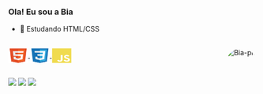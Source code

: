 ### Ola! Eu sou a Bia

- 🌱 Estudando HTML/CSS



<div>
  <a href="https://github.com/bianca-de-oliveira">
  
  <div style="display: inline_block"><br>  
  <img align="center" alt="Bia-HTML" height="30" width="40" src="https://raw.githubusercontent.com/devicons/devicon/master/icons/html5/html5-original.svg">
  <img align="center" alt="Bia-CSS" height="30" width="40" src="https://raw.githubusercontent.com/devicons/devicon/master/icons/css3/css3-original.svg">
  <img align="center" alt="Bia-Js" height="30" width="40" src="https://raw.githubusercontent.com/devicons/devicon/master/icons/javascript/javascript-plain.svg">
  <img align="right" alt="Bia-pic" height="150" style="border-radius:50px;" src="https://cdn.discordapp.com/attachments/1068677074258239611/1097735414560870450/download20230402002355.png">
</div>
  
  ##
 
<div> 
  
  <a href="https://www.instagram.com/bia.rawr/" target="_blank"><img src="https://img.shields.io/badge/-Instagram-%23E4405F?style=for-the-badge&logo=instagram&logoColor=white" target="_blank"></a>
 	  <a href = "mailto:nite.png@gmail.com"><img src="https://img.shields.io/badge/-Gmail-%23333?style=for-the-badge&logo=gmail&logoColor=white" target="_blank"></a>
  <a href="https://www.linkedin.com/in/bianca-oliveira-9a8b08272" target="_blank"><img src="https://img.shields.io/badge/-LinkedIn-%230077B5?style=for-the-badge&logo=linkedin&logoColor=white" target="_blank"></a> 
  
</div>
